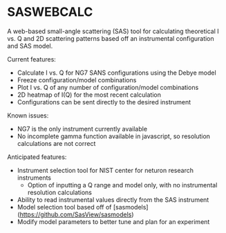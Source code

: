 # SASWEBCALC

A web-based small-angle scattering (SAS) tool for calculating theoretical I vs. Q and 2D scattering patterns based off an instrumental configuration and SAS model.

Current features:

- Calculate I vs. Q for NG7 SANS configurations using the Debye model
- Freeze configuration/model combinations
- Plot I vs. Q of any number of configuration/model combinations
- 2D heatmap of I(Q) for the most recent calculation
- Configurations can be sent directly to the desired instrument

Known issues:

- NG7 is the only instrument currently available
- No incomplete gamma function available in javascript, so resolution calculations are not correct

Anticipated features:

- Instrument selection tool for NIST center for neturon research instruments
	- Option of inputting a Q range and model only, with no instrumental resolution calculations
- Ability to read instrumental values directly from the SAS instrument
- Model selection tool based off of [sasmodels] (https://github.com/SasView/sasmodels)
- Modify model parameters to better tune and plan for an experiment
